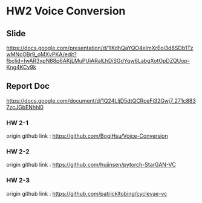 # HW2 Voice Conversion

## Slide 
https://docs.google.com/presentation/d/1lKdhQaYQO4elmXrEoi3d8SDb1TzwMNcOBr9_oMXvPKA/edit?fbclid=IwAR3xpN88p6AKjLMuPUiARalLhDiSGdYqw6LabgXotOpDZQUop-Kng4KCv9k

## Report Doc
https://docs.google.com/document/d/1Q24LIjD5dtQCRceFi32Gwj7_271c8837zcJGbENhhl0

### HW 2-1
origin github link : https://github.com/BogiHsu/Voice-Conversion

### HW 2-2
origin github link : https://github.com/hujinsen/pytorch-StarGAN-VC

### HW 2-3
origin github link : https://github.com/patrickltobing/cyclevae-vc
